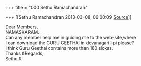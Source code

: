 +++
title = "000 Sethu Ramachandran"

+++
[[Sethu Ramachandran	2013-03-08, 06:00:09 [Source](https://groups.google.com/g/samskrita/c/DDVr0jEtdpo)]]



Dear Members,  
NAMASKARAM.  
Can any member help me in guiding me to the web-site,where  
I can download the GURU GEETHAI in devanagari lipi please?  
I think Guru Geethai contains more than 180 slokas.  
Thanks &Regards,  
Sethu.R  
  

